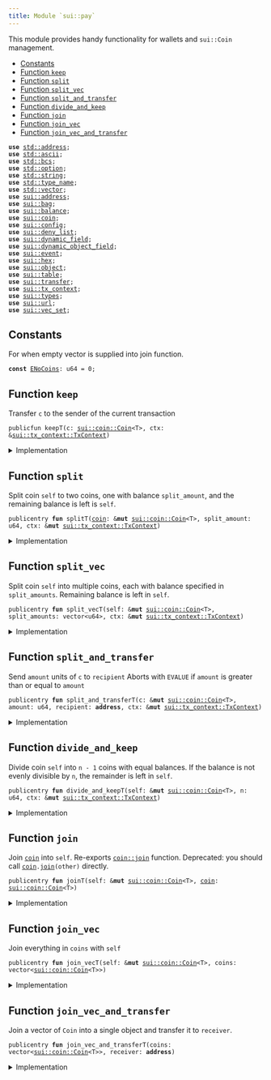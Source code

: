 ```yaml
---
title: Module `sui::pay`
---
```


This module provides handy functionality for wallets and <code>sui::Coin</code> management.


-  [Constants](#@Constants_0)
-  [Function `keep`](#sui_pay_keep)
-  [Function `split`](#sui_pay_split)
-  [Function `split_vec`](#sui_pay_split_vec)
-  [Function `split_and_transfer`](#sui_pay_split_and_transfer)
-  [Function `divide_and_keep`](#sui_pay_divide_and_keep)
-  [Function `join`](#sui_pay_join)
-  [Function `join_vec`](#sui_pay_join_vec)
-  [Function `join_vec_and_transfer`](#sui_pay_join_vec_and_transfer)


<pre><code><b>use</b> <a href="../std/address.md#std_address">std::address</a>;
<b>use</b> <a href="../std/ascii.md#std_ascii">std::ascii</a>;
<b>use</b> <a href="../std/bcs.md#std_bcs">std::bcs</a>;
<b>use</b> <a href="../std/option.md#std_option">std::option</a>;
<b>use</b> <a href="../std/string.md#std_string">std::string</a>;
<b>use</b> <a href="../std/type_name.md#std_type_name">std::type_name</a>;
<b>use</b> <a href="../std/vector.md#std_vector">std::vector</a>;
<b>use</b> <a href="sui/address.md#sui_address">sui::address</a>;
<b>use</b> <a href="sui/bag.md#sui_bag">sui::bag</a>;
<b>use</b> <a href="sui/balance.md#sui_balance">sui::balance</a>;
<b>use</b> <a href="sui/coin.md#sui_coin">sui::coin</a>;
<b>use</b> <a href="sui/config.md#sui_config">sui::config</a>;
<b>use</b> <a href="sui/deny_list.md#sui_deny_list">sui::deny_list</a>;
<b>use</b> <a href="sui/dynamic_field.md#sui_dynamic_field">sui::dynamic_field</a>;
<b>use</b> <a href="sui/dynamic_object_field.md#sui_dynamic_object_field">sui::dynamic_object_field</a>;
<b>use</b> <a href="sui/event.md#sui_event">sui::event</a>;
<b>use</b> <a href="sui/hex.md#sui_hex">sui::hex</a>;
<b>use</b> <a href="sui/object.md#sui_object">sui::object</a>;
<b>use</b> <a href="sui/table.md#sui_table">sui::table</a>;
<b>use</b> <a href="sui/transfer.md#sui_transfer">sui::transfer</a>;
<b>use</b> <a href="sui/tx_context.md#sui_tx_context">sui::tx_context</a>;
<b>use</b> <a href="sui/types.md#sui_types">sui::types</a>;
<b>use</b> <a href="sui/url.md#sui_url">sui::url</a>;
<b>use</b> <a href="sui/vec_set.md#sui_vec_set">sui::vec_set</a>;
</code></pre>



<a name="@Constants_0"></a>

## Constants


<a name="sui_pay_ENoCoins"></a>

For when empty vector is supplied into join function.


<pre><code><b>const</b> <a href="sui/pay.md#sui_pay_ENoCoins">ENoCoins</a>: u64 = 0;
</code></pre>



<a name="sui_pay_keep"></a>

## Function `keep`

Transfer <code>c</code> to the sender of the current transaction


<pre><code>publicfun keepT(c: <a href="sui/coin.md#sui_coin_Coin">sui::coin::Coin</a>&lt;T&gt;, ctx: &<a href="sui/tx_context.md#sui_tx_context_TxContext">sui::tx_context::TxContext</a>)
</code></pre>



<details>
<summary>Implementation</summary>


<pre><code><b>public</b> <b>fun</b> <a href="sui/pay.md#sui_pay_keep">keep</a>&lt;T&gt;(c: Coin&lt;T&gt;, ctx: &TxContext) {
    <a href="sui/transfer.md#sui_transfer_public_transfer">transfer::public_transfer</a>(c, ctx.sender())
}
</code></pre>



</details>

<a name="sui_pay_split"></a>

## Function `split`

Split coin <code>self</code> to two coins, one with balance <code>split_amount</code>,
and the remaining balance is left is <code>self</code>.


<pre><code>publicentry <b>fun</b> splitT(<a href="sui/coin.md#sui_coin">coin</a>: &<b>mut</b> <a href="sui/coin.md#sui_coin_Coin">sui::coin::Coin</a>&lt;T&gt;, split_amount: u64, ctx: &<b>mut</b> <a href="sui/tx_context.md#sui_tx_context_TxContext">sui::tx_context::TxContext</a>)
</code></pre>



<details>
<summary>Implementation</summary>


<pre><code><b>public</b> <b>entry</b> <b>fun</b> <a href="sui/pay.md#sui_pay_split">split</a>&lt;T&gt;(<a href="sui/coin.md#sui_coin">coin</a>: &<b>mut</b> Coin&lt;T&gt;, split_amount: u64, ctx: &<b>mut</b> TxContext) {
    <a href="sui/pay.md#sui_pay_keep">keep</a>(<a href="sui/coin.md#sui_coin">coin</a>.<a href="sui/pay.md#sui_pay_split">split</a>(split_amount, ctx), ctx)
}
</code></pre>



</details>

<a name="sui_pay_split_vec"></a>

## Function `split_vec`

Split coin <code>self</code> into multiple coins, each with balance specified
in <code>split_amounts</code>. Remaining balance is left in <code>self</code>.


<pre><code>publicentry <b>fun</b> split_vecT(self: &<b>mut</b> <a href="sui/coin.md#sui_coin_Coin">sui::coin::Coin</a>&lt;T&gt;, split_amounts: vector&lt;u64&gt;, ctx: &<b>mut</b> <a href="sui/tx_context.md#sui_tx_context_TxContext">sui::tx_context::TxContext</a>)
</code></pre>



<details>
<summary>Implementation</summary>


<pre><code><b>public</b> <b>entry</b> <b>fun</b> <a href="sui/pay.md#sui_pay_split_vec">split_vec</a>&lt;T&gt;(self: &<b>mut</b> Coin&lt;T&gt;, split_amounts: vector&lt;u64&gt;, ctx: &<b>mut</b> TxContext) {
    <b>let</b> (<b>mut</b> i, len) = (0, split_amounts.length());
    <b>while</b> (i &lt; len) {
        <a href="sui/pay.md#sui_pay_split">split</a>(self, split_amounts[i], ctx);
        i = i + 1;
    };
}
</code></pre>



</details>

<a name="sui_pay_split_and_transfer"></a>

## Function `split_and_transfer`

Send <code>amount</code> units of <code>c</code> to <code>recipient</code>
Aborts with <code>EVALUE</code> if <code>amount</code> is greater than or equal to <code>amount</code>


<pre><code>publicentry <b>fun</b> split_and_transferT(c: &<b>mut</b> <a href="sui/coin.md#sui_coin_Coin">sui::coin::Coin</a>&lt;T&gt;, amount: u64, recipient: <b>address</b>, ctx: &<b>mut</b> <a href="sui/tx_context.md#sui_tx_context_TxContext">sui::tx_context::TxContext</a>)
</code></pre>



<details>
<summary>Implementation</summary>


<pre><code><b>public</b> <b>entry</b> <b>fun</b> <a href="sui/pay.md#sui_pay_split_and_transfer">split_and_transfer</a>&lt;T&gt;(
    c: &<b>mut</b> Coin&lt;T&gt;,
    amount: u64,
    recipient: <b>address</b>,
    ctx: &<b>mut</b> TxContext,
) {
    <a href="sui/transfer.md#sui_transfer_public_transfer">transfer::public_transfer</a>(c.<a href="sui/pay.md#sui_pay_split">split</a>(amount, ctx), recipient)
}
</code></pre>



</details>

<a name="sui_pay_divide_and_keep"></a>

## Function `divide_and_keep`

Divide coin <code>self</code> into <code>n - 1</code> coins with equal balances. If the balance is
not evenly divisible by <code>n</code>, the remainder is left in <code>self</code>.


<pre><code>publicentry <b>fun</b> divide_and_keepT(self: &<b>mut</b> <a href="sui/coin.md#sui_coin_Coin">sui::coin::Coin</a>&lt;T&gt;, n: u64, ctx: &<b>mut</b> <a href="sui/tx_context.md#sui_tx_context_TxContext">sui::tx_context::TxContext</a>)
</code></pre>



<details>
<summary>Implementation</summary>


<pre><code><b>public</b> <b>entry</b> <b>fun</b> <a href="sui/pay.md#sui_pay_divide_and_keep">divide_and_keep</a>&lt;T&gt;(self: &<b>mut</b> Coin&lt;T&gt;, n: u64, ctx: &<b>mut</b> TxContext) {
    <b>let</b> <b>mut</b> vec: vector&lt;Coin&lt;T&gt;&gt; = self.divide_into_n(n, ctx);
    <b>let</b> (<b>mut</b> i, len) = (0, vec.length());
    <b>while</b> (i &lt; len) {
        <a href="sui/transfer.md#sui_transfer_public_transfer">transfer::public_transfer</a>(vec.pop_back(), ctx.sender());
        i = i + 1;
    };
    vec.destroy_empty();
}
</code></pre>



</details>

<a name="sui_pay_join"></a>

## Function `join`

Join <code><a href="sui/coin.md#sui_coin">coin</a></code> into <code>self</code>. Re-exports <code><a href="sui/coin.md#sui_coin_join">coin::join</a></code> function.
Deprecated: you should call <code><a href="sui/coin.md#sui_coin">coin</a>.<a href="sui/pay.md#sui_pay_join">join</a>(other)</code> directly.


<pre><code>publicentry <b>fun</b> joinT(self: &<b>mut</b> <a href="sui/coin.md#sui_coin_Coin">sui::coin::Coin</a>&lt;T&gt;, <a href="sui/coin.md#sui_coin">coin</a>: <a href="sui/coin.md#sui_coin_Coin">sui::coin::Coin</a>&lt;T&gt;)
</code></pre>



<details>
<summary>Implementation</summary>


<pre><code><b>public</b> <b>entry</b> <b>fun</b> <a href="sui/pay.md#sui_pay_join">join</a>&lt;T&gt;(self: &<b>mut</b> Coin&lt;T&gt;, <a href="sui/coin.md#sui_coin">coin</a>: Coin&lt;T&gt;) {
    self.<a href="sui/pay.md#sui_pay_join">join</a>(<a href="sui/coin.md#sui_coin">coin</a>)
}
</code></pre>



</details>

<a name="sui_pay_join_vec"></a>

## Function `join_vec`

Join everything in <code>coins</code> with <code>self</code>


<pre><code>publicentry <b>fun</b> join_vecT(self: &<b>mut</b> <a href="sui/coin.md#sui_coin_Coin">sui::coin::Coin</a>&lt;T&gt;, coins: vector&lt;<a href="sui/coin.md#sui_coin_Coin">sui::coin::Coin</a>&lt;T&gt;&gt;)
</code></pre>



<details>
<summary>Implementation</summary>


<pre><code><b>public</b> <b>entry</b> <b>fun</b> <a href="sui/pay.md#sui_pay_join_vec">join_vec</a>&lt;T&gt;(self: &<b>mut</b> Coin&lt;T&gt;, <b>mut</b> coins: vector&lt;Coin&lt;T&gt;&gt;) {
    <b>let</b> (<b>mut</b> i, len) = (0, coins.length());
    <b>while</b> (i &lt; len) {
        <b>let</b> <a href="sui/coin.md#sui_coin">coin</a> = coins.pop_back();
        self.<a href="sui/pay.md#sui_pay_join">join</a>(<a href="sui/coin.md#sui_coin">coin</a>);
        i = i + 1
    };
    // safe because we've drained the vector
    coins.destroy_empty()
}
</code></pre>



</details>

<a name="sui_pay_join_vec_and_transfer"></a>

## Function `join_vec_and_transfer`

Join a vector of <code>Coin</code> into a single object and transfer it to <code>receiver</code>.


<pre><code>publicentry <b>fun</b> join_vec_and_transferT(coins: vector&lt;<a href="sui/coin.md#sui_coin_Coin">sui::coin::Coin</a>&lt;T&gt;&gt;, receiver: <b>address</b>)
</code></pre>



<details>
<summary>Implementation</summary>


<pre><code><b>public</b> <b>entry</b> <b>fun</b> <a href="sui/pay.md#sui_pay_join_vec_and_transfer">join_vec_and_transfer</a>&lt;T&gt;(<b>mut</b> coins: vector&lt;Coin&lt;T&gt;&gt;, receiver: <b>address</b>) {
    <b>assert</b>!(coins.length() &gt; 0, <a href="sui/pay.md#sui_pay_ENoCoins">ENoCoins</a>);
    <b>let</b> <b>mut</b> self = coins.pop_back();
    <a href="sui/pay.md#sui_pay_join_vec">join_vec</a>(&<b>mut</b> self, coins);
    <a href="sui/transfer.md#sui_transfer_public_transfer">transfer::public_transfer</a>(self, receiver)
}
</code></pre>



</details>
